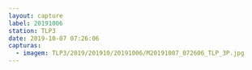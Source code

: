 ```yaml
---
layout: capture
label: 20191006
station: TLP3
date: 2019-10-07 07:26:06
capturas:
  - imagem: TLP3/2019/201910/20191006/M20191007_072606_TLP_3P.jpg
---
```

